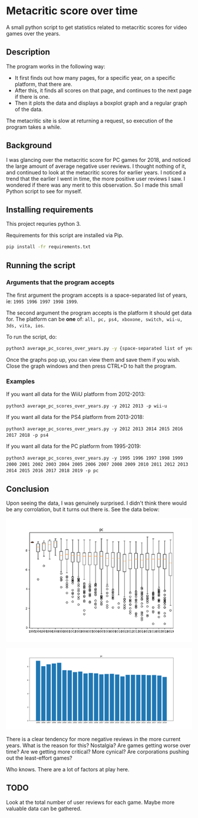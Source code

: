# Metacritic score over time
A small python script to get statistics related to metacritic scores for video games over the years.

## Description
The program works in the following way:

- It first finds out how many pages, for a specific year, on a specific platform, that there are.
- After this, it finds all scores on that page, and continues to the next page if there is one.
- Then it plots the data and displays a boxplot graph and a regular graph of the data.

The metacritic site is slow at returning a request, so execution of the program takes a while.

## Background
I was glancing over the metacritic score for PC games for 2018, and noticed the large amount of average negative user reviews. I thought nothing of it, and continued to look at the metacritic scores for earlier years. I noticed a trend that the earlier I went in time, the more positive user reviews I saw. I wondered if there was any merit to this observation. So I made this small Python script to see for myself.

## Installing requirements
This project requries python 3.

Requirements for this script are installed via Pip.

```sh
pip install -fr requirements.txt
```

## Running the script

### Arguments that the program accepts
The first argument the program accepts is a space-separated list of years, ie: `1995 1996 1997 1998 1999`.

The second argument the program accepts is the platform it should get data for. The platform can be **one** of: `all, pc, ps4, xboxone, switch, wii-u, 3ds, vita, ios`.

To run the script, do:
```sh
python3 average_pc_scores_over_years.py -y {space-separated list of years} -p {one of the available platforms}
```

Once the graphs pop up, you can view them and save them if you wish. Close the graph windows and then press CTRL+D to halt the program.

### Examples

If you want all data for the WiiU platform from 2012-2013:

`python3 average_pc_scores_over_years.py -y 2012 2013 -p wii-u`

If you want all data for the PS4 platform from 2013-2018:

`python3 average_pc_scores_over_years.py -y 2012 2013 2014 2015 2016 2017 2018 -p ps4`

If you want all data for the PC platform from 1995-2019:

`python3 average_pc_scores_over_years.py -y 1995 1996 1997 1998 1999 2000 2001 2002 2003 2004 2005 2006 2007 2008 2009 2010 2011 2012 2013 2014 2015 2016 2017 2018 2019 -p pc`

## Conclusion
Upon seeing the data, I was genuinely surprised. I didn't think there would be any corrolation, but it turns out there is. See the data below:

![PC scores from 1995-2019 (boxplot)](results/average_pc_scores_over_years_boxplot.png)

![PC scores from 1995-2019 (graph)](results/average_pc_scores_over_years_graph.png)

There is a clear tendency for more negative reviews in the more current years. What is the reason for this? Nostalgia? Are games getting worse over time? Are we getting more critical? More cynical? Are corporations pushing out the least-effort games?

Who knows. There are a lot of factors at play here.

## TODO

Look at the total number of user reviews for each game. Maybe more valuable data can be gathered.

